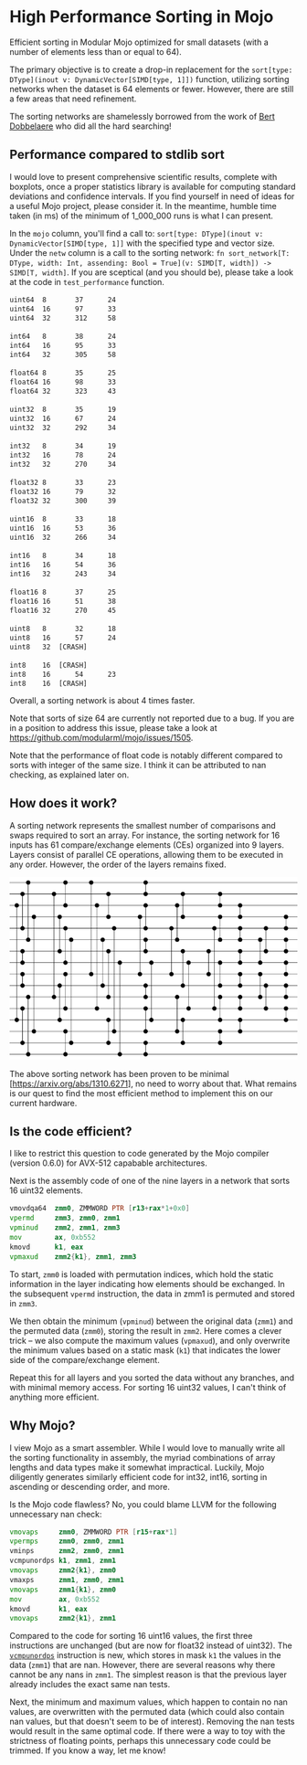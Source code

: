 # High Performance Sorting in Mojo

Efficient sorting in Modular Mojo optimized for small datasets (with a number of elements less than or equal to 64).

The primary objective is to create a drop-in replacement for the `sort[type: DType](inout v: DynamicVector[SIMD[type, 1]])`
function, utilizing sorting networks when the dataset is 64 elements or fewer. However, there are still a few areas that need refinement.

The sorting networks are shamelessly borrowed from the work of [Bert Dobbelaere](https://bertdobbelaere.github.io/sorting_networks_extended.html) who did all the hard searching!

## Performance compared to stdlib sort

I would love to present comprehensive scientific results, complete with boxplots, once a proper statistics library is available for computing standard deviations and confidence intervals. 
If you find yourself in need of ideas for a useful Mojo project, please consider it. In the meantime, humble time taken (in ms) of the minimum of 1_000_000 runs is what I can present.


In the `mojo` column, you'll find a call to: `sort[type: DType](inout v: DynamicVector[SIMD[type, 1]]` with the specified type and vector size. Under the `netw` column is a call to the sorting network: `fn sort_network[T: DType, width: Int, assending: Bool = True](v: SIMD[T, width]) -> SIMD[T, width]`. If you are sceptical (and you should be), please take a look at the code in `test_performance` function.


```
uint64  8       37      24
uint64  16      97      33
uint64  32      312     58

int64   8       38      24
int64   16      95      33
int64   32      305     58

float64 8       35      25
float64 16      98      33
float64 32      323     43

uint32  8       35      19
uint32  16      67      24
uint32  32      292     34

int32   8       34      19
int32   16      78      24
int32   32      270     34

float32 8       33      23
float32 16      79      32
float32 32      300     39

uint16  8       33      18
uint16  16      53      36
uint16  32      266     34

int16   8       34      18
int16   16      54      36
int16   32      243     34

float16 8       37      25
float16 16      51      38
float16 32      270     45

uint8   8       32      18
uint8   16      57      24
uint8   32  [CRASH]

int8    16  [CRASH]
int8    16      54      23
int8    16  [CRASH]
```

Overall, a sorting network is about 4 times faster.

Note that sorts of size 64 are currently not reported due to a bug. If you are in a position to address this issue, please take a look at https://github.com/modularml/mojo/issues/1505.

Note that the performance of float code is notably different compared to sorts with integer of the same size. I think it can be attributed to nan checking, as explained later on.

## How does it work?

A sorting network represents the smallest number of comparisons and swaps required to sort an array. For instance, the sorting network for 16 inputs has 61 compare/exchange elements (CEs) organized into 9 layers. Layers consist of parallel CE operations, allowing them to be executed in any order. However, the order of the layers remains fixed.

![net16](https://github.com/HJLebbink/sort-networks-mojo/blob/main/img/sort-network-16.png "Sorting Network 16")

The above sorting network has been proven to be minimal [https://arxiv.org/abs/1310.6271], no need to worry about that. What remains is our quest to find the most efficient method to implement this on our current hardware.

## Is the code efficient?
I like to restrict this question to code generated by the Mojo compiler (version 0.6.0) for AVX-512 capabable architectures. 

Next is the assembly code of one of the nine layers in a network that sorts 16 uint32 elements.

```asm
vmovdqa64  zmm0, ZMMWORD PTR [r13+rax*1+0x0]
vpermd     zmm3, zmm0, zmm1
vpminud    zmm2, zmm1, zmm3
mov        ax, 0xb552
kmovd      k1, eax
vpmaxud    zmm2{k1}, zmm1, zmm3
```

To start, `zmm0` is loaded with permutation indices, which hold the static information in the layer indicating how elements should be exchanged.
 In the subsequent `vpermd` instruction, the data in zmm1 is permuted and stored in `zmm3`.

We then obtain the minimum (`vpminud`) between the original data (`zmm1`) and the permuted data (`zmm0`), storing the result in `zmm2`. 
Here comes a clever trick – we also compute the maximum values (`vpmaxud`), and only overwrite the minimum values based on a static 
mask (`k1`) that indicates the lower side of the compare/exchange element.

Repeat this for all layers and you sorted the data without any branches, and with minimal memory access. For sorting 16 uint32 values, I can't think of anything more efficient.

## Why Mojo?

I view Mojo as a smart assembler. While I would love to manually write all the sorting functionality in assembly, the myriad combinations of array 
lengths and data types make it somewhat impractical. Luckily, Mojo diligently generates similarly efficient code for int32, int16, sorting in ascending or descending order, and more.

Is the Mojo code flawless? No, you could blame LLVM for the following unnecessary nan check:

```asm
vmovaps     zmm0, ZMMWORD PTR [r15+rax*1]
vpermps     zmm0, zmm0, zmm1
vminps      zmm2, zmm0, zmm1
vcmpunordps k1, zmm1, zmm1
vmovaps     zmm2{k1}, zmm0
vmaxps      zmm1, zmm0, zmm1
vmovaps     zmm1{k1}, zmm0
mov         ax, 0xb552
kmovd       k1, eax
vmovaps     zmm2{k1}, zmm1
```

Compared to the code for sorting 16 uint16 values, the first three instructions are unchanged (but are now for float32 instead of uint32). 
The [`vcmpunordps`](https://github.com/HJLebbink/asm-dude/wiki/CMPPS) instruction is new, which stores in mask `k1` the values in the data 
(`zmm1`) that are nan. However, there are several reasons why there cannot be any nans in `zmm1`. The simplest reason is that the previous layer
 already includes the exact same nan tests.

Next, the minimum and maximum values, which happen to contain no nan values, are overwritten with the permuted data 
(which could also contain nan values, but that doesn't seem to be of interest). Removing the nan tests would result 
in the same optimal code. If there were a way to toy with the strictness of floating points, perhaps this unnecessary code could be trimmed. If you know a way, let me know!